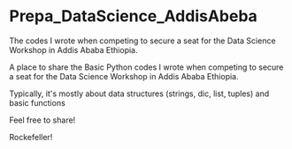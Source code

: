 # Prepa_DataScience_AddisAbeba
The codes I wrote when competing to secure a seat for the Data Science Workshop in Addis Ababa Ethiopia.



A place to share the Basic Python codes I wrote when competing to secure a seat for the Data Science Workshop in Addis Ababa Ethiopia.

Typically, it's mostly about data structures (strings, dic, list, tuples) and basic functions


Feel free to share!

Rockefeller!
